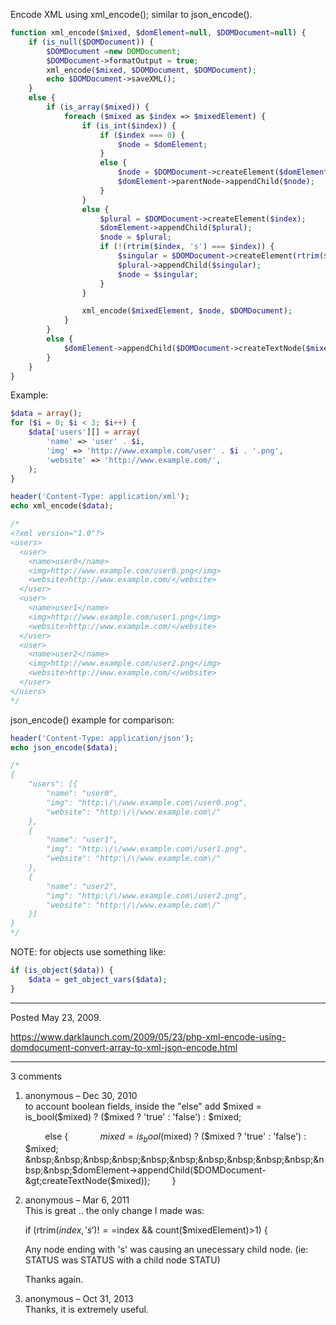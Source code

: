 Encode XML using xml_encode(); similar to json_encode().

```php
function xml_encode($mixed, $domElement=null, $DOMDocument=null) {
    if (is_null($DOMDocument)) {
        $DOMDocument =new DOMDocument;
        $DOMDocument->formatOutput = true;
        xml_encode($mixed, $DOMDocument, $DOMDocument);
        echo $DOMDocument->saveXML();
    }
    else {
        if (is_array($mixed)) {
            foreach ($mixed as $index => $mixedElement) {
                if (is_int($index)) {
                    if ($index === 0) {
                        $node = $domElement;
                    }
                    else {
                        $node = $DOMDocument->createElement($domElement->tagName);
                        $domElement->parentNode->appendChild($node);
                    }
                }
                else {
                    $plural = $DOMDocument->createElement($index);
                    $domElement->appendChild($plural);
                    $node = $plural;
                    if (!(rtrim($index, 's') === $index)) {
                        $singular = $DOMDocument->createElement(rtrim($index, 's'));
                        $plural->appendChild($singular);
                        $node = $singular;
                    }
                }

                xml_encode($mixedElement, $node, $DOMDocument);
            }
        }
        else {
            $domElement->appendChild($DOMDocument->createTextNode($mixed));
        }
    }
}
```

Example:
```php
$data = array();
for ($i = 0; $i < 3; $i++) {
    $data['users'][] = array(
        'name' => 'user' . $i,
        'img' => 'http://www.example.com/user' . $i . '.png',
        'website' => 'http://www.example.com/',
    );
}

header('Content-Type: application/xml');
echo xml_encode($data);

/*
<?xml version="1.0"?>
<users>
  <user>
    <name>user0</name>
    <img>http://www.example.com/user0.png</img>
    <website>http://www.example.com/</website>
  </user>
  <user>
    <name>user1</name>
    <img>http://www.example.com/user1.png</img>
    <website>http://www.example.com/</website>
  </user>
  <user>
    <name>user2</name>
    <img>http://www.example.com/user2.png</img>
    <website>http://www.example.com/</website>
  </user>
</users>
*/
```

json_encode() example for comparison:
```php
header('Content-Type: application/json');
echo json_encode($data);

/*
{
    "users": [{
        "name": "user0",
        "img": "http:\/\/www.example.com\/user0.png",
        "website": "http:\/\/www.example.com\/"
    },
    {
        "name": "user1",
        "img": "http:\/\/www.example.com\/user1.png",
        "website": "http:\/\/www.example.com\/"
    },
    {
        "name": "user2",
        "img": "http:\/\/www.example.com\/user2.png",
        "website": "http:\/\/www.example.com\/"
    }]
}
*/
```

NOTE: for objects use something like:
```php
if (is_object($data)) {
    $data = get_object_vars($data);
}
```

---

Posted May 23, 2009.

https://www.darklaunch.com/2009/05/23/php-xml-encode-using-domdocument-convert-array-to-xml-json-encode.html

---

3 comments

<ol>
    <li>
        <div>
            anonymous &ndash; Dec 30, 2010
            <div>
to account boolean fields, inside the "else" add
$mixed = is_bool($mixed) ? ($mixed ? 'true' : 'false') : $mixed;

&nbsp;&nbsp;&nbsp;&nbsp;&nbsp;&nbsp;&nbsp;&nbsp;else {
&nbsp;&nbsp;&nbsp;&nbsp;&nbsp;&nbsp;&nbsp;&nbsp;&nbsp;&nbsp;&nbsp;&nbsp;$mixed = is_bool($mixed) ? ($mixed ? 'true' : 'false') : $mixed;
&nbsp;&nbsp;&nbsp;&nbsp;&nbsp;&nbsp;&nbsp;&nbsp;&nbsp;&nbsp;&nbsp;&nbsp;$domElement-&gt;appendChild($DOMDocument-&gt;createTextNode($mixed));
&nbsp;&nbsp;&nbsp;&nbsp;&nbsp;&nbsp;&nbsp;&nbsp;}
            </div>
        </div>
    </li>
    <li>
        <div>
            anonymous &ndash; Mar 6, 2011
            <div>
This is great .. the only change I made was:

if (rtrim($index,'s')!==$index &amp;&amp; count($mixedElement)&gt;1) {

Any node ending with 's' was causing an unecessary child node.  (ie: STATUS was  STATUS with a child node STATU)

Thanks again.
            </div>
        </div>
    </li>
    <li>
        <div>
            anonymous &ndash; Oct 31, 2013
            <div>
Thanks, it is extremely useful.
            </div>
        </div>
    </li>
</ol>
